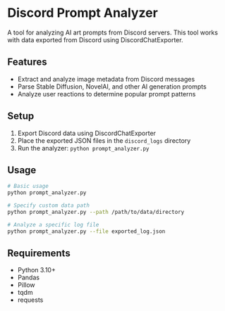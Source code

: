# Discord Prompt Analyzer

A tool for analyzing AI art prompts from Discord servers. This tool works with data exported from Discord using DiscordChatExporter.

## Features

- Extract and analyze image metadata from Discord messages
- Parse Stable Diffusion, NovelAI, and other AI generation prompts
- Analyze user reactions to determine popular prompt patterns

## Setup

1. Export Discord data using DiscordChatExporter
2. Place the exported JSON files in the `discord_logs` directory
3. Run the analyzer: `python prompt_analyzer.py`

## Usage

```bash
# Basic usage
python prompt_analyzer.py

# Specify custom data path
python prompt_analyzer.py --path /path/to/data/directory

# Analyze a specific log file
python prompt_analyzer.py --file exported_log.json
```

## Requirements

- Python 3.10+
- Pandas
- Pillow
- tqdm
- requests

